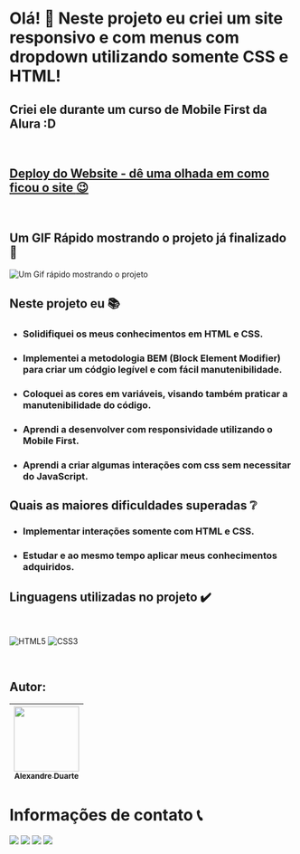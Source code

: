 # Olá! :raising_hand: Neste projeto eu criei um site responsivo e com menus com dropdown utilizando somente CSS e HTML! 

## Criei ele durante um curso de Mobile First da Alura :D

<br>

## [Deploy do Website - dê uma olhada em como ficou o site :wink: ](https://alexandreduara.github.io/Alura-Books/)
<br>

## Um GIF Rápido mostrando o projeto já finalizado :space_invader:
![Um Gif rápido mostrando o projeto](./assets/img/projeto-finalizado.gif)


## Neste projeto eu :books:
- ### Solidifiquei os meus conhecimentos em HTML e CSS.
- ### Implementei a metodologia BEM (Block Element Modifier) para criar um códgio legível e com fácil manutenibilidade.
- ### Coloquei as cores em variáveis, visando também praticar a manutenibilidade do código.
- ### Aprendi a desenvolver com responsividade utilizando o Mobile First.
- ### Aprendi a criar algumas interações com css sem necessitar do JavaScript.

## Quais as maiores dificuldades superadas :grey_question:

- ### Implementar interações somente com HTML e CSS.
- ### Estudar e ao mesmo tempo aplicar meus conhecimentos adquiridos.



## Linguagens utilizadas no projeto ✔️
<br>

![HTML5](https://img.shields.io/badge/HTML5-E34F26?style=for-the-badge&logo=html5&logoColor=white)
![CSS3](https://img.shields.io/badge/CSS3-1572B6?style=for-the-badge&logo=css3&logoColor=white)

<br>

## Autor:

| [<img src="https://avatars.githubusercontent.com/u/101659562?s=400&u=d4a3236540693ba18e4ce41f51fdb966c45ac3eb&v=4" width=115><br><sub>Alexandre Duarte</sub>](https://github.com/alexandreduara) |
| :---: |

# Informações de contato :telephone_receiver:
<div>
    <a href="https://wa.me/5531995464145" target="_blank"><img src="https://img.shields.io/badge/WhatsApp-25D366?style=for-the-badge&logo=whatsapp&logoColor=white" target="_blank"></a> 
    <a href="https://www.linkedin.com/in/alexandreduara" target="_blank"><img src="https://img.shields.io/badge/-LinkedIn-%230077B5?style=for-the-badge&logo=linkedin&logoColor=white" target="_blank"></a> 
    <a href="https://t.me/alexandreduara" target="_blank"><img src="https://img.shields.io/badge/Telegram-2CA5E0?style=for-the-badge&logo=telegram&logoColor=white" target="_blank"></a> 
     <a href = "mailto:alexandreduara@gmail.com"><img src="https://img.shields.io/badge/-Gmail-%23333?style=for-the-badge&logo=gmail&logoColor=red" target="_blank"></a>
</div>
